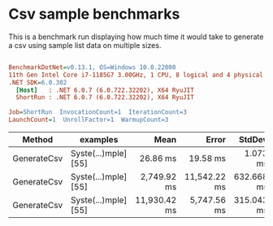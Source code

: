 # Csv sample benchmarks

This is a benchmark run displaying how much time it would take to generate a csv using sample list data on multiple sizes.

``` ini

BenchmarkDotNet=v0.13.1, OS=Windows 10.0.22000
11th Gen Intel Core i7-1185G7 3.00GHz, 1 CPU, 8 logical and 4 physical cores
.NET SDK=6.0.302
  [Host]   : .NET 6.0.7 (6.0.722.32202), X64 RyuJIT
  ShortRun : .NET 6.0.7 (6.0.722.32202), X64 RyuJIT

Job=ShortRun  InvocationCount=1  IterationCount=3  
LaunchCount=1  UnrollFactor=1  WarmupCount=3  

```
|      Method |             examples |         Mean |        Error |     StdDev |     StdErr |          Min |           Q1 |       Median |           Q3 |          Max |    Op/s |       Gen 0 |     Gen 1 |     Gen 2 | Allocated |
|------------ |--------------------- |-------------:|-------------:|-----------:|-----------:|-------------:|-------------:|-------------:|-------------:|-------------:|--------:|------------:|----------:|----------:|----------:|
| GenerateCsv | Syste(...)mple] [55] |     26.86 ms |     19.58 ms |   1.073 ms |   0.620 ms |     25.73 ms |     26.35 ms |     26.97 ms |     27.42 ms |     27.87 ms | 37.2299 |   4000.0000 | 1000.0000 |         - |     25 MB |
| GenerateCsv | Syste(...)mple] [55] |  2,749.92 ms | 11,542.22 ms | 632.668 ms | 365.271 ms |  2,241.51 ms |  2,395.66 ms |  2,549.80 ms |  3,004.13 ms |  3,458.45 ms |  0.3636 | 289000.0000 | 2000.0000 | 1000.0000 |  2,400 MB |
| GenerateCsv | Syste(...)mple] [55] | 11,930.42 ms |  5,747.56 ms | 315.043 ms | 181.890 ms | 11,572.25 ms | 11,813.32 ms | 12,054.40 ms | 12,109.51 ms | 12,164.61 ms |  0.0838 | 290000.0000 |         - |         - |  9,569 MB |
